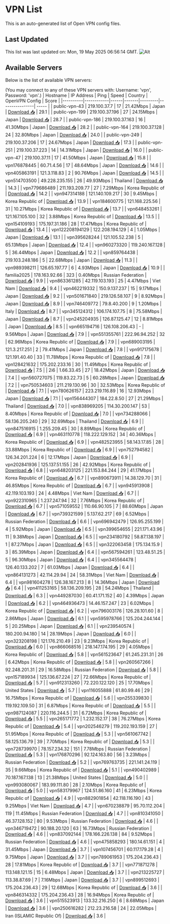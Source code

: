 # VPN List

This is an auto-generated list of Open VPN config files.

## Last Updated

This list was last updated on: Mon, 19 May 2025 06:56:14 GMT.
![Alt](https://repobeats.axiom.co/api/embed/186b98318ef1479477931607c1ad7d823f12451f.svg "Repobeats analytics image")

## Available Servers

Below is the list of available VPN servers:

(You may connect to any of these VPN servers with: Username: 'vpn', Password: 'vpn'.)
| Hostname | IP Address | Ping | Speed | Country | OpenVPN Config | Score |
|----------|------------|------|-------|---------|----------------| ----- |
| public-vpn-43 | 219.100.37.7 | 17 | 21.42Mbps | Japan | [Download 📥](./configs/server_0_JP.ovpn) | 29.1 |
| public-vpn-199 | 219.100.37.196 | 27 | 24.15Mbps | Japan | [Download 📥](./configs/server_1_JP.ovpn) | 28.7 |
| public-vpn-186 | 219.100.37.163 | 16 | 41.30Mbps | Japan | [Download 📥](./configs/server_2_JP.ovpn) | 28.2 |
| public-vpn-164 | 219.100.37.128 | 24 | 32.80Mbps | Japan | [Download 📥](./configs/server_3_JP.ovpn) | 24.0 |
| public-vpn-249 | 219.100.37.206 | 17 | 24.67Mbps | Japan | [Download 📥](./configs/server_4_JP.ovpn) | 17.3 |
| public-vpn-251 | 219.100.37.223 | 14 | 14.31Mbps | Japan | [Download 📥](./configs/server_5_JP.ovpn) | 16.0 |
| public-vpn-47 | 219.100.37.11 | 17 | 41.50Mbps | Japan | [Download 📥](./configs/server_6_JP.ovpn) | 15.8 |
| vpn176878445 | 60.71.4.56 | 17 | 48.64Mbps | Japan | [Download 📥](./configs/server_7_JP.ovpn) | 14.6 |
| vpn405863191 | 121.3.118.83 | 2 | 90.76Mbps | Japan | [Download 📥](./configs/server_8_JP.ovpn) | 14.5 |
| vpn514703500 | 49.228.235.155 | 26 | 49.93Mbps | Thailand | [Download 📥](./configs/server_9_TH.ovpn) | 14.3 |
| vpn779686489 | 211.193.209.77 | 27 | 7.29Mbps | Korea Republic of | [Download 📥](./configs/server_10_KR.ovpn) | 14.2 |
| vpn947314188 | 121.140.109.217 | 30 | 9.45Mbps | Korea Republic of | [Download 📥](./configs/server_11_KR.ovpn) | 13.9 |
| vpn184600775 | 121.168.225.56 | 31 | 10.27Mbps | Korea Republic of | [Download 📥](./configs/server_12_KR.ovpn) | 13.7 |
| vpn648453261 | 121.167.105.100 | 32 | 3.88Mbps | Korea Republic of | [Download 📥](./configs/server_13_KR.ovpn) | 13.5 |
| vpn154109193 | 175.197.31.186 | 28 | 17.47Mbps | Korea Republic of | [Download 📥](./configs/server_14_KR.ovpn) | 13.4 |
| vpn122208194129 | 122.208.194.129 | 4 | 1.05Mbps | Japan | [Download 📥](./configs/server_15_JP.ovpn) | 13.1 |
| vpn395628244 | 121.105.52.238 | 5 | 65.13Mbps | Japan | [Download 📥](./configs/server_16_JP.ovpn) | 12.4 |
| vpn960273320 | 119.240.167.128 | 5 | 36.44Mbps | Japan | [Download 📥](./configs/server_17_JP.ovpn) | 12.2 |
| vpn859764438 | 219.103.248.186 | 5 | 22.68Mbps | Japan | [Download 📥](./configs/server_18_JP.ovpn) | 11.3 |
| vpn989398211 | 126.65.197.77 | 6 | 4.93Mbps | Japan | [Download 📥](./configs/server_19_JP.ovpn) | 10.9 |
| familia2025 | 178.163.92.66 | 323 | 0.40Mbps | Russian Federation | [Download 📥](./configs/server_20_RU.ovpn) | 9.9 |
| vpn863361285 | 42.119.103.193 | 25 | 4.47Mbps | Viet Nam | [Download 📥](./configs/server_21_VN.ovpn) | 9.4 |
| vpn462219332 | 150.9.137.237 | 15 | 9.17Mbps | Japan | [Download 📥](./configs/server_22_JP.ovpn) | 9.2 |
| vpn501671840 | 219.126.58.107 | 9 | 8.92Mbps | Japan | [Download 📥](./configs/server_23_JP.ovpn) | 8.9 |
| vpn746409772 | 79.8.40.200 | 9 | 1.20Mbps | Italy | [Download 📥](./configs/server_24_IT.ovpn) | 8.7 |
| vpn345124312 | 106.174.107.75 | 8 | 75.58Mbps | Japan | [Download 📥](./configs/server_25_JP.ovpn) | 8.7 |
| vpn245204935 | 126.87.125.47 | 12 | 8.81Mbps | Japan | [Download 📥](./configs/server_26_JP.ovpn) | 8.5 |
| vpn665194716 | 126.108.206.43 | - | 9.56Mbps | Japan | [Download 📥](./configs/server_27_JP.ovpn) | 7.9 |
| vpn551355761 | 222.96.94.252 | 32 | 62.96Mbps | Korea Republic of | [Download 📥](./configs/server_28_KR.ovpn) | 7.9 |
| vpn689003195 | 121.3.217.251 | 2 | 79.41Mbps | Japan | [Download 📥](./configs/server_29_JP.ovpn) | 7.8 |
| vpn917175678 | 121.191.40.40 | 33 | 11.78Mbps | Korea Republic of | [Download 📥](./configs/server_30_KR.ovpn) | 7.8 |
| vpn128421632 | 175.202.233.16 | 30 | 11.49Mbps | Korea Republic of | [Download 📥](./configs/server_31_KR.ovpn) | 7.5 |
| 2i6 | 1.66.33.45 | 27 | 18.42Mbps | Japan | [Download 📥](./configs/server_32_JP.ovpn) | 7.4 |
| vpn560727075 | 119.83.22.73 | 5 | 60.28Mbps | Japan | [Download 📥](./configs/server_33_JP.ovpn) | 7.2 |
| vpn750534603 | 211.219.130.96 | 30 | 32.53Mbps | Korea Republic of | [Download 📥](./configs/server_34_KR.ovpn) | 7.1 |
| vpn780626157 | 223.219.116.89 | 16 | 12.93Mbps | Japan | [Download 📥](./configs/server_35_JP.ovpn) | 7.1 |
| vpn156444307 | 184.22.8.50 | 27 | 21.29Mbps | Thailand | [Download 📥](./configs/server_36_TH.ovpn) | 7.0 |
| vpn838969205 | 114.30.200.147 | 53 | 8.40Mbps | Korea Republic of | [Download 📥](./configs/server_37_KR.ovpn) | 7.0 |
| vpn734288066 | 58.136.205.240 | 29 | 32.69Mbps | Thailand | [Download 📥](./configs/server_38_TH.ovpn) | 6.9 |
| vpn847516915 | 1.255.209.45 | 30 | 8.89Mbps | Korea Republic of | [Download 📥](./configs/server_39_KR.ovpn) | 6.9 |
| vpn463110778 | 118.222.129.152 | 34 | 40.36Mbps | Korea Republic of | [Download 📥](./configs/server_40_KR.ovpn) | 6.9 |
| vpn482523955 | 58.143.17.85 | 28 | 33.88Mbps | Korea Republic of | [Download 📥](./configs/server_41_KR.ovpn) | 6.9 |
| vpn752794582 | 126.34.201.224 | 6 | 12.17Mbps | Japan | [Download 📥](./configs/server_42_JP.ovpn) | 6.9 |
| vpn202841936 | 125.137.51.155 | 26 | 42.92Mbps | Korea Republic of | [Download 📥](./configs/server_43_KR.ovpn) | 6.8 |
| vpn648203125 | 221.153.84.244 | 29 | 41.17Mbps | Korea Republic of | [Download 📥](./configs/server_44_KR.ovpn) | 6.7 |
| vpn890673911 | 14.38.129.70 | 31 | 46.85Mbps | Korea Republic of | [Download 📥](./configs/server_45_KR.ovpn) | 6.7 |
| vpn945913908 | 42.119.103.193 | 24 | 4.48Mbps | Viet Nam | [Download 📥](./configs/server_46_VN.ovpn) | 6.7 |
| vpn922310965 | 1.237.247.94 | 32 | 7.76Mbps | Korea Republic of | [Download 📥](./configs/server_47_KR.ovpn) | 6.7 |
| vpn571059552 | 110.66.90.105 | 7 | 88.60Mbps | Japan | [Download 📥](./configs/server_48_JP.ovpn) | 6.7 |
| vpn739321599 | 5.137.62.217 | 69 | 6.52Mbps | Russian Federation | [Download 📥](./configs/server_49_RU.ovpn) | 6.6 |
| vpn696942479 | 126.95.255.199 | 4 | 5.92Mbps | Japan | [Download 📥](./configs/server_50_JP.ovpn) | 6.5 |
| vpn399654655 | 221.171.43.96 | 11 | 9.38Mbps | Japan | [Download 📥](./configs/server_51_JP.ovpn) | 6.5 |
| vpn234180792 | 58.87.138.197 | 1 | 87.27Mbps | Japan | [Download 📥](./configs/server_52_JP.ovpn) | 6.5 |
| vpn322063458 | 175.134.15.9 | 3 | 85.39Mbps | Japan | [Download 📥](./configs/server_53_JP.ovpn) | 6.4 |
| vpn567594261 | 123.48.51.25 | 5 | 96.30Mbps | Japan | [Download 📥](./configs/server_54_JP.ovpn) | 6.4 |
| vpn345564478 | 126.40.133.202 | 7 | 61.03Mbps | Japan | [Download 📥](./configs/server_55_JP.ovpn) | 6.4 |
| vpn864131273 | 42.114.29.94 | 24 | 58.31Mbps | Viet Nam | [Download 📥](./configs/server_56_VN.ovpn) | 6.4 |
| vpn981604278 | 126.38.167.213 | 8 | 14.36Mbps | Japan | [Download 📥](./configs/server_57_JP.ovpn) | 6.4 |
| vpn411253165 | 58.136.209.195 | 28 | 54.24Mbps | Thailand | [Download 📥](./configs/server_58_TH.ovpn) | 6.3 |
| vpn449287030 | 60.41.171.152 | 40 | 4.39Mbps | Japan | [Download 📥](./configs/server_59_JP.ovpn) | 6.2 |
| vpn464936473 | 14.46.157.247 | 23 | 6.02Mbps | Korea Republic of | [Download 📥](./configs/server_60_KR.ovpn) | 6.2 |
| vpn796003176 | 126.28.101.60 | 8 | 2.86Mbps | Japan | [Download 📥](./configs/server_61_JP.ovpn) | 6.1 |
| vpn595978766 | 125.204.244.144 | 5 | 20.25Mbps | Japan | [Download 📥](./configs/server_62_JP.ovpn) | 6.1 |
| vpn239540574 | 180.200.94.180 | 14 | 28.19Mbps | Japan | [Download 📥](./configs/server_63_JP.ovpn) | 6.0 |
| vpn323208198 | 121.176.210.49 | 23 | 9.23Mbps | Korea Republic of | [Download 📥](./configs/server_64_KR.ovpn) | 6.0 |
| vpn866068516 | 218.147.174.195 | 29 | 4.05Mbps | Korea Republic of | [Download 📥](./configs/server_65_KR.ovpn) | 5.8 |
| vpn561523647 | 61.245.231.31 | 26 | 6.42Mbps | Korea Republic of | [Download 📥](./configs/server_66_KR.ovpn) | 5.8 |
| vpn260567266 | 92.248.201.31 | 29 | 16.58Mbps | Russian Federation | [Download 📥](./configs/server_67_RU.ovpn) | 5.8 |
| vpn157189934 | 125.136.67.224 | 27 | 72.66Mbps | Korea Republic of | [Download 📥](./configs/server_68_KR.ovpn) | 5.7 |
| vpn912313260 | 72.220.122.120 | 25 | 17.70Mbps | United States | [Download 📥](./configs/server_69_US.ovpn) | 5.7 |
| vpn116055888 | 61.80.99.46 | 29 | 16.75Mbps | Korea Republic of | [Download 📥](./configs/server_70_KR.ovpn) | 5.6 |
| vpn255339830 | 119.192.109.50 | 31 | 6.87Mbps | Korea Republic of | [Download 📥](./configs/server_71_KR.ovpn) | 5.5 |
| vpn987124087 | 220.116.244.5 | 31 | 6.72Mbps | Korea Republic of | [Download 📥](./configs/server_72_KR.ovpn) | 5.5 |
| vpn265171772 | 1.232.152.17 | 38 | 76.27Mbps | Korea Republic of | [Download 📥](./configs/server_73_KR.ovpn) | 5.4 |
| vpn202546279 | 119.202.193.159 | 27 | 51.95Mbps | Korea Republic of | [Download 📥](./configs/server_74_KR.ovpn) | 5.3 |
| vpn561067742 | 58.125.136.79 | 39 | 7.70Mbps | Korea Republic of | [Download 📥](./configs/server_75_KR.ovpn) | 5.3 |
| vpn728739970 | 78.157.234.32 | 151 | 7.78Mbps | Russian Federation | [Download 📥](./configs/server_76_RU.ovpn) | 5.3 |
| vpn176870296 | 92.124.163.80 | 56 | 3.23Mbps | Russian Federation | [Download 📥](./configs/server_77_RU.ovpn) | 5.2 |
| vpn769763735 | 221.141.24.119 | 35 | 9.66Mbps | Korea Republic of | [Download 📥](./configs/server_78_KR.ovpn) | 5.1 |
| vpn490402989 | 70.187.167.138 | 13 | 21.38Mbps | United States | [Download 📥](./configs/server_79_US.ovpn) | 5.0 |
| vpn993080067 | 183.99.111.80 | 28 | 2.10Mbps | Korea Republic of | [Download 📥](./configs/server_80_KR.ovpn) | 5.0 |
| vpn583179967 | 124.51.86.160 | 41 | 6.23Mbps | Korea Republic of | [Download 📥](./configs/server_81_KR.ovpn) | 4.9 |
| vpn882901854 | 42.118.116.190 | 43 | 9.25Mbps | Viet Nam | [Download 📥](./configs/server_82_VN.ovpn) | 4.7 |
| vpn670238879 | 95.70.112.204 | 119 | 11.45Mbps | Russian Federation | [Download 📥](./configs/server_83_RU.ovpn) | 4.7 |
| vpn810341050 | 46.37.128.152 | 80 | 9.53Mbps | Russian Federation | [Download 📥](./configs/server_84_RU.ovpn) | 4.6 |
| vpn346719472 | 90.188.20.120 | 63 | 16.73Mbps | Russian Federation | [Download 📥](./configs/server_85_RU.ovpn) | 4.6 |
| vpn837092144 | 178.166.226.138 | 84 | 9.52Mbps | Russian Federation | [Download 📥](./configs/server_86_RU.ovpn) | 4.6 |
| vpn475858293 | 180.14.61.151 | 4 | 31.45Mbps | Japan | [Download 📥](./configs/server_87_JP.ovpn) | 3.7 |
| vpn107456701 | 60.117.179.28 | 4 | 9.75Mbps | Japan | [Download 📥](./configs/server_88_JP.ovpn) | 3.7 |
| vpn789061953 | 175.204.236.43 | 28 | 17.81Mbps | Korea Republic of | [Download 📥](./configs/server_89_KR.ovpn) | 3.7 |
| vpn771871278 | 113.148.121.15 | 15 | 6.48Mbps | Japan | [Download 📥](./configs/server_90_JP.ovpn) | 3.7 |
| vpn213225727 | 113.38.87.69 | 7 | 7.16Mbps | Japan | [Download 📥](./configs/server_91_JP.ovpn) | 3.7 |
| vpn899512693 | 175.204.236.43 | 29 | 12.68Mbps | Korea Republic of | [Download 📥](./configs/server_92_KR.ovpn) | 3.6 |
| vpn846314332 | 175.204.236.43 | 28 | 16.94Mbps | Korea Republic of | [Download 📥](./configs/server_93_KR.ovpn) | 3.6 |
| vpn515523913 | 133.32.216.250 | 6 | 8.68Mbps | Japan | [Download 📥](./configs/server_94_JP.ovpn) | 3.6 |
| vpn250616282 | 212.23.216.58 | 24 | 22.05Mbps | Iran (ISLAMIC Republic Of) | [Download 📥](./configs/server_95_IR.ovpn) | 3.6 |
